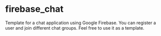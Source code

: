 firebase_chat
=============

Template for a chat application using Google Firebase.
You can register a user and join different chat groups.
Feel free to use it as a template. 

